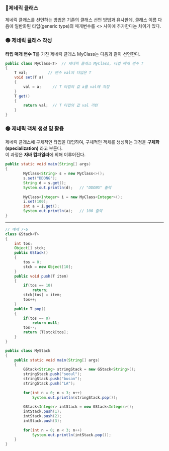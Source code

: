 ### 🔵제네릭 클래스

제네릭 클래스를 선언하는 방법은 기존의 클래스 선언 방법과 유사한데, 클래스 이름 다음에 일반화된 타입(generic type)의 매개변수를 <> 사이에 추가한다는
차이가 있다.

### 🟢 제네릭 클래스 작성

**타입 매개 변수 T**를 가진 제네릭 클래스 MyClass는 다음과 같이 선언한다.

```java
public class MyClass<T>  // 제네릭 클래스 MyClass, 타입 매개 변수 T
{
	T val;         // 변수 val의 타입은 T
	void set(T a)
	{
		val = a;     // T 타입의 값 a를 val에 지정
	}
	T get()
	{
		return val;  // T 타입의 값 val 리턴
	}
}
```

### 🟢 제네릭 객체 생성 및 활용

제네릭 클래스에 구체적인 타입을 대입하여, 구체적인 객체를 생성하는 과정을 **구체화(specialization)** 라고 부른다. <br>
이 과정은 **자바 컴파일러**에 의해 이루어진다.

```java
public static void main(String[] args) 
{              
 		MyClass<String> s = new MyClass<>();
 		s.set("DDONG");
 		String d = s.get();
 		System.out.println(d);   // "DDONG" 출력
 		
 		MyClass<Integer> i = new MyClass<Integer>();
 		i.set(100);
 		int a = i.get();
 		System.out.println(a);   // 100 출력
}
```
---

```java
// 예제 7-6
class GStack<T>
{
	int tos;
	Object[] stck;
	public GStack()
	{
		tos = 0;
		stck = new Object[10];
	}
	public void push(T item)
	{
		if(tos == 10)
			return;
		stck[tos] = item;
		tos++;
	}
	public T pop()
	{
		if(tos == 0)
			return null;
		tos--;
		return (T)stck[tos];
	}
}

public class MyStack     
{
 	public static void main(String[] args) 
	{              
 		GStack<String> stringStack = new GStack<String>();
 		stringStack.push("seoul");
 		stringStack.push("busan");
 		stringStack.push("LA");
 		
 		for(int n = 0; n < 3; n++)
 			System.out.println(stringStack.pop());
 		
 		GStack<Integer> intStack = new GStack<Integer>();
 		intStack.push(1);
 		intStack.push(2);
 		intStack.push(3);
 		
 		for(int n = 0; n < 3; n++)
 			System.out.println(intStack.pop());
	}
}
```
